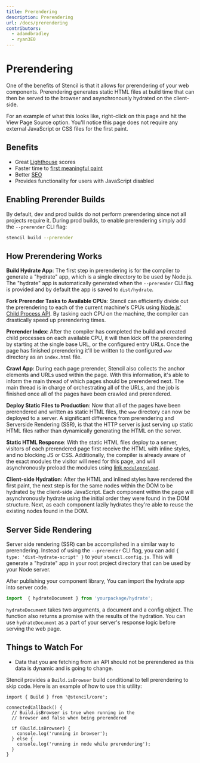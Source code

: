 ```yaml
---
title: Prerendering
description: Prerendering
url: /docs/prerendering
contributors:
  - adamdbradley
  - ryan3E0
---
```


# Prerendering

One of the benefits of Stencil is that it allows for prerendering of your web components. Prerendering generates static HTML files at build time that can then be served to the browser and asynchronously hydrated on the client-side.

For an example of what this looks like, right-click on this page and hit the View Page Source option. You'll notice this page does not require any external JavaScript or CSS files for the first paint.


## Benefits

- Great [Lighthouse](https://developers.google.com/web/tools/lighthouse/) scores
- Faster time to [first meaningful paint](https://developers.google.com/web/tools/lighthouse/audits/first-meaningful-paint)
- Better [SEO](https://support.google.com/webmasters/answer/7451184)
- Provides functionality for users with JavaScript disabled


## Enabling Prerender Builds

By default, dev and prod builds do not perform prerendering since not all projects require it. During prod builds, to enable prerendering simply add the `--prerender` CLI flag:

```bash
stencil build --prerender
```


## How Prerendering Works

**Build Hydrate App**: The first step in prerendering is for the compiler to generate a "hydrate" app, which is a single directory to be used by Node.js. The "hydrate" app is automatically generated when the `--prerender` CLI flag is provided and by default the app is saved to `dist/hydrate`.

**Fork Prerender Tasks to Available CPUs**: Stencil can efficiently divide out the prerendering to each of the current machine's CPUs using [Node.js' Child Process API](https://nodejs.org/api/child_process.html). By tasking each CPU on the machine, the compiler can drastically speed up prerendering times.

**Prerender Index**: After the compiler has completed the build and created child processes on each available CPU, it will then kick off the prerendering by starting at the single base URL, or the configured entry URLs. Once the page has finished prerendering it'll be written to the configured `www` directory as an `index.html` file.

**Crawl App**: During each page prerender, Stencil also collects the anchor elements and URLs used within the page. With this information, it's able to inform the main thread of which pages should be prerendered next. The main thread is in charge of orchestrating all of the URLs, and the job is finished once all of the pages have been crawled and prerendered.

**Deploy Static Files to Production**: Now that all of the pages have been prerendered and written as static HTML files, the `www` directory can now be deployed to a server. A significant difference from prerendering and Serverside Rendering (SSR), is that the HTTP server is just serving up static HTML files rather than dynamically generating the HTML on the server.

**Static HTML Response**: With the static HTML files deploy to a server, visitors of each prerendered page first receive the HTML with inline styles, and no blocking JS or CSS. Additionally, the compiler is already aware of the exact modules the visitor will need for this page, and will asynchronously preload the modules using [link `modulepreload`](https://html.spec.whatwg.org/multipage/links.html#link-type-modulepreload).

**Client-side Hydration**: After the HTML and inlined styles have rendered the first paint, the next step is for the same nodes within the DOM to be hydrated by the client-side JavaScript. Each component within the page will asynchronously hydrate using the initial order they were found in the DOM structure. Next, as each component lazily hydrates they're able to reuse the existing nodes found in the DOM.

## Server Side Rendering

Server side rendering (SSR) can be accomplished in a similar way to prerendering. Instead of using the `--prerender` CLI flag, you can add `{ type: 'dist-hydrate-script' }` to your `stencil.config.js`. This will generate a "hydrate" app in your root project directory that can be used by your Node server.

After publishing your component library, You can import the hydrate app into server code.

```javascript
import  { hydrateDocument } from 'yourpackage/hydrate';
```

`hydrateDocument` takes two arguments, a document and a config object. The function also returns a promise with the results of the hydration. You can use `hydrateDocument` as a part of your server's response logic before serving the web page.


## Things to Watch For

- Data that you are fetching from an API should not be prerendered as this data is dynamic and is going to change.

Stencil provides a `Build.isBrowser` build conditional to tell prerendering to skip code. Here is an example of how to use this utility:

```tsx
import { Build } from '@stencil/core';

connectedCallback() {
  // Build.isBrowser is true when running in the
  // browser and false when being prerendered

  if (Build.isBrowser) {
    console.log('running in browser');
  } else {
    console.log('running in node while prerendering');
  }
}
```
